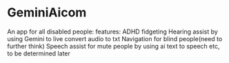 # GeminiAicom

An app for all disabled people:
    features:
        ADHD fidgeting
        Hearing assist by using Gemini to live convert audio to txt
        Navigation for blind people(need to further think)
        Speech assist for mute people by using ai text to speech
        etc, to be determined later